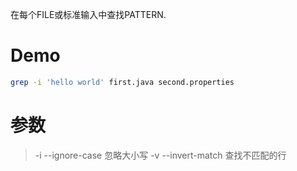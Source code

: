 在每个FILE或标准输入中查找PATTERN.


# Demo

```bash
grep -i 'hello world' first.java second.properties
```


# 参数

> -i --ignore-case 忽略大小写
> -v --invert-match 查找不匹配的行
